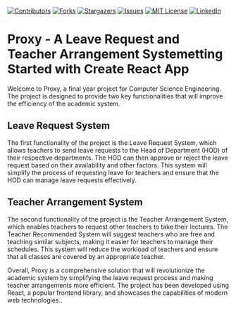 [![Contributors][contributors-shield]][contributors-url]
[![Forks][forks-shield]][forks-url]
[![Stargazers][stars-shield]][stars-url]
[![Issues][issues-shield]][issues-url]
[![MIT License][license-shield]][license-url]
[![LinkedIn][linkedin-shield]][linkedin-url]


# Proxy - A Leave Request and Teacher Arrangement Systemetting Started with Create React App

Welcome to Proxy, a final year project for Computer Science Engineering. The project is designed to provide two key functionalities that will improve the efficiency of the academic system.

## Leave Request System
The first functionality of the project is the Leave Request System, which allows teachers to send leave requests to the Head of Department (HOD) of their respective departments. The HOD can then approve or reject the leave request based on their availability and other factors. This system will simplify the process of requesting leave for teachers and ensure that the HOD can manage leave requests effectively.

## Teacher Arrangement System

The second functionality of the project is the Teacher Arrangement System, which enables teachers to request other teachers to take their lectures. The Teacher Recommended System will suggest teachers who are free and teaching similar subjects, making it easier for teachers to manage their schedules. This system will reduce the workload of teachers and ensure that all classes are covered by an appropriate teacher.

Overall, Proxy is a comprehensive solution that will revolutionize the academic system by simplifying the leave request process and making teacher arrangements more efficient. The project has been developed using React, a popular frontend library, and showcases the capabilities of modern web technologies..








<!-- MARKDOWN LINKS & IMAGES -->
<!-- https://www.markdownguide.org/basic-syntax/#reference-style-links -->
[contributors-shield]: https://img.shields.io/github/contributors/utkarshilh/proxy.svg?style=for-the-badge
[contributors-url]: https://github.com/utkarshilh/proxy/graphs/contributors]
[forks-shield]: https://img.shields.io/github/forks/utkarshilh/proxy.svg?style=for-the-badge
[forks-url]: https://github.com/utkarshilh/proxy/network/members
[stars-shield]: https://img.shields.io/github/stars/utkarshilh/proxy.svg?style=for-the-badge
[stars-url]: https://github.com/othneildrew/Best-README-Template/stargazers
[issues-shield]: https://img.shields.io/github/issues/utkarshilh/proxy.svg?style=for-the-badge
[issues-url]: https://github.com/utkarshilh/proxy/issues
[license-shield]: https://img.shields.io/github/license/utkarshilh/proxy.svg?style=for-the-badge
[license-url]: https://github.com/utkarshilh/proxy/blob/master/LICENSE.txt
[linkedin-shield]: https://img.shields.io/badge/-LinkedIn-black.svg?style=for-the-badge&logo=linkedin&colorB=555
[linkedin-url]: https://linkedin.com/in/othneildrew
[product-screenshot]: images/screenshot.png
[Next.js]: https://img.shields.io/badge/next.js-000000?style=for-the-badge&logo=nextdotjs&logoColor=white
[Next-url]: https://nextjs.org/
[React.js]: https://img.shields.io/badge/React-20232A?style=for-the-badge&logo=react&logoColor=61DAFB
[React-url]: https://reactjs.org/
[Vue.js]: https://img.shields.io/badge/Vue.js-35495E?style=for-the-badge&logo=vuedotjs&logoColor=4FC08D
[Vue-url]: https://vuejs.org/
[Angular.io]: https://img.shields.io/badge/Angular-DD0031?style=for-the-badge&logo=angular&logoColor=white
[Angular-url]: https://angular.io/
[Svelte.dev]: https://img.shields.io/badge/Svelte-4A4A55?style=for-the-badge&logo=svelte&logoColor=FF3E00
[Svelte-url]: https://svelte.dev/
[Laravel.com]: https://img.shields.io/badge/Laravel-FF2D20?style=for-the-badge&logo=laravel&logoColor=white
[Laravel-url]: https://laravel.com
[Bootstrap.com]: https://img.shields.io/badge/Bootstrap-563D7C?style=for-the-badge&logo=bootstrap&logoColor=white
[Bootstrap-url]: https://getbootstrap.com
[JQuery.com]: https://img.shields.io/badge/jQuery-0769AD?style=for-the-badge&logo=jquery&logoColor=white
[JQuery-url]: https://jquery.com 


